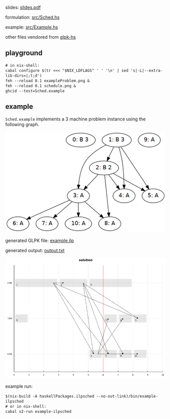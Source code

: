 slides: [slides.pdf](slides.pdf)  

formulation: [src/Sched.hs](src/Sched.hs)  

example: [src/Example.hs](src/Example.hs)  

other files vendored from [glpk-hs](https://github.com/jyp/glpk-hs)  

## playground
```
# in nix-shell:
cabal configure $(tr <<< "$NIX_LDFLAGS" ' ' '\n' | sed 's|-L|--extra-lib-dirs=|;t;d')
feh --reload 0.1 exampleProblem.png &
feh --reload 0.1 schedule.png &
ghcid --test=Sched.example
```

## example
`Sched.example` implements a 3 machine problem instance using the following graph.

![exampleProblem.png](exampleProblem.png)

generated GLPK file: [example.ilp](example.ilp)  

generated output: [output.txt](output.txt)  

![exampleProblem.png](schedule.png)

example run:
```
$(nix-build -A haskellPackages.ilpsched --no-out-link)/bin/example-ilpsched
# or in nix-shell:
cabal v2-run example-ilpsched
```

